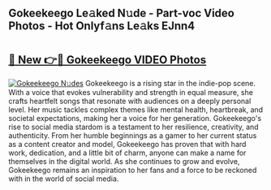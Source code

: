## Gokeekeego Le𝚊ked N𝚞de - Part-voc Video Photos - Hot Onlyf𝚊ns Le𝚊ks EJnn4

# <h2><a href="http://ab26636.deff.icu/?id=Gokeekeego">🔗 New 👉🔴 Gokeekeego VIDEO Photos</a></h2>

[![Gokeekeego N𝚞des](https://i.imgur.com/rIISA9y.gif)](http://ab26636.deff.icu/?id=Gokeekeego)
Gokeekeego is a rising star in the indie-pop scene. With a voice that evokes vulnerability and strength in equal measure, she crafts heartfelt songs that resonate with audiences on a deeply personal level. Her music tackles complex themes like mental health, heartbreak, and societal expectations, making her a voice for her generation. Gokeekeego's rise to social media stardom is a testament to her resilience, creativity, and authenticity. From her humble beginnings as a gamer to her current status as a content creator and model, Gokeekeego has proven that with hard work, dedication, and a little bit of charm, anyone can make a name for themselves in the digital world. As she continues to grow and evolve, Gokeekeego remains an inspiration to her fans and a force to be reckoned with in the world of social media.
